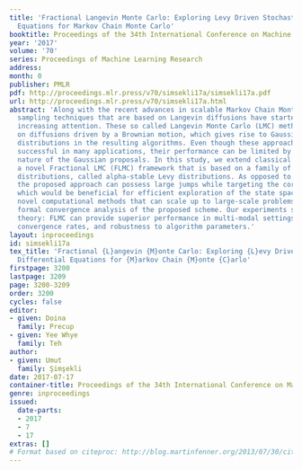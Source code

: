 ```yaml
---
title: 'Fractional Langevin Monte Carlo: Exploring Levy Driven Stochastic Differential
  Equations for Markov Chain Monte Carlo'
booktitle: Proceedings of the 34th International Conference on Machine Learning
year: '2017'
volume: '70'
series: Proceedings of Machine Learning Research
address: 
month: 0
publisher: PMLR
pdf: http://proceedings.mlr.press/v70/simsekli17a/simsekli17a.pdf
url: http://proceedings.mlr.press/v70/simsekli17a.html
abstract: 'Along with the recent advances in scalable Markov Chain Monte Carlo methods,
  sampling techniques that are based on Langevin diffusions have started receiving
  increasing attention. These so called Langevin Monte Carlo (LMC) methods are based
  on diffusions driven by a Brownian motion, which gives rise to Gaussian proposal
  distributions in the resulting algorithms. Even though these approaches have proven
  successful in many applications, their performance can be limited by the light-tailed
  nature of the Gaussian proposals. In this study, we extend classical LMC and develop
  a novel Fractional LMC (FLMC) framework that is based on a family of heavy-tailed
  distributions, called alpha-stable Levy distributions. As opposed to classical approaches,
  the proposed approach can possess large jumps while targeting the correct distribution,
  which would be beneficial for efficient exploration of the state space. We develop
  novel computational methods that can scale up to large-scale problems and we provide
  formal convergence analysis of the proposed scheme. Our experiments support our
  theory: FLMC can provide superior performance in multi-modal settings, improved
  convergence rates, and robustness to algorithm parameters.'
layout: inproceedings
id: simsekli17a
tex_title: 'Fractional {L}angevin {M}onte Carlo: Exploring {L}evy Driven Stochastic
  Differential Equations for {M}arkov Chain {M}onte {C}arlo'
firstpage: 3200
lastpage: 3209
page: 3200-3209
order: 3200
cycles: false
editor:
- given: Doina
  family: Precup
- given: Yee Whye
  family: Teh
author:
- given: Umut
  family: Şimşekli
date: 2017-07-17
container-title: Proceedings of the 34th International Conference on Machine Learning
genre: inproceedings
issued:
  date-parts:
  - 2017
  - 7
  - 17
extras: []
# Format based on citeproc: http://blog.martinfenner.org/2013/07/30/citeproc-yaml-for-bibliographies/
---
```

